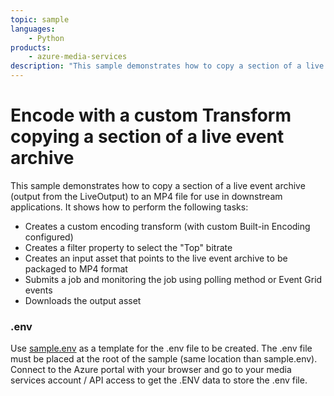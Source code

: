 ```yaml
---
topic: sample
languages:
    - Python
products:
    - azure-media-services
description: "This sample demonstrates how to copy a section of a live event archive (output from the LiveOutput) to an MP4 file for use in downstream applications."
---
```


# Encode with a custom Transform copying a section of a live event archive

This sample demonstrates how to copy a section of a live event archive (output from the LiveOutput) to an MP4 file for use in downstream applications. It shows how to perform the following tasks:

* Creates a custom encoding transform (with custom Built-in Encoding configured)
* Creates a filter property to select the "Top" bitrate
* Creates an input asset that points to the live event archive to be packaged to MP4 format
* Submits a job and monitoring the job using polling method or Event Grid events
* Downloads the output asset

### .env

Use [sample.env](../../sample.env) as a template for the .env file to be created. The .env file must be placed at the root of the sample (same location than sample.env).
Connect to the Azure portal with your browser and go to your media services account / API access to get the .ENV data to store the .env file.